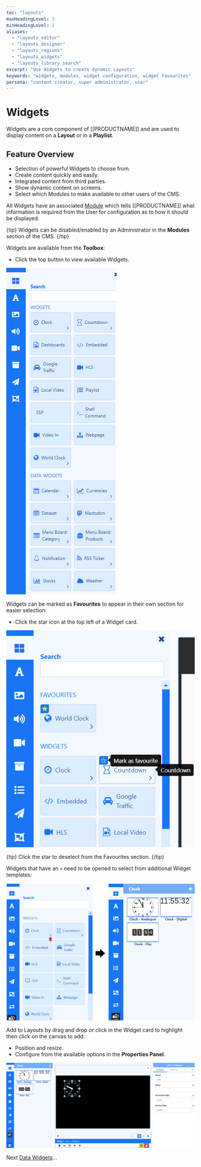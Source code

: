 ```yaml
---
toc: "layouts"
maxHeadingLevel: 3
minHeadingLevel: 2
aliases:
  - "layouts_editor"
  - "layouts_designer"
  - "layouts_regions"
  - "layouts_widgets"
  - "layouts_library_search"  
excerpt: "Use Widgets to create dynamic Layouts"
keywords: "widgets, modules, widget configuration, widget favourites"
persona: "content creator, super administrator, user"
---
```


# Widgets

Widgets are a core component of [[PRODUCTNAME]] and are used to display content on a **Layout** or in a **Playlist**. 

## Feature Overview

- Selection of powerful Widgets to choose from.
- Create content quickly and easily.
- Integrated content from third parties.
- Show dynamic content on screens.
- Select which Modules to make available to other users of the CMS.

All Widgets have an associated [Module](media_modules.html) which tells [[PRODUCTNAME]] what information is required from the User for configuration as to how it should be displayed.

{tip}
Widgets can be disabled/enabled by an Administrator in the **Modules** section of the CMS.
{/tip}

Widgets are available from the **Toolbox**:

- Click the top button to view available Widgets.

![Widgets](img/v4_layouts_editor_widgets.png)

Widgets can be marked as **Favourites** to appear in their own section for easier selection:

-  Click the star icon at the top left of a Widget card.

![Favourite Widgets](img/v4_layouts_editor_widgets_favourites.png)

{tip}
Click the star to deselect from the Favourites section.
{/tip}

Widgets that have an `>` need to be opened to select from additional Widget templates:

![Widget Clock](img/v4_layouts_editor_widgets_clock_example.png)

Add to Layouts by drag and drop or click in the Widget card to highlight then click on the canvas to add:

- Position and resize.
- Configure from the available options in the **Properties Panel**.

![Clock Configuration](img/v4_layouts_editor_clock_configuration.png)



Next [Data Widgets](layouts_editor_data_widgets.html)...































